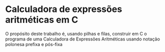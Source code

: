 # Calculadora de expressões aritméticas em C
O propósito deste trabalho é, usando pilhas e filas, construir em C o programa de uma Calculadora de Expressões Aritméticas usando notação polonesa prefixa e pós-fixa
